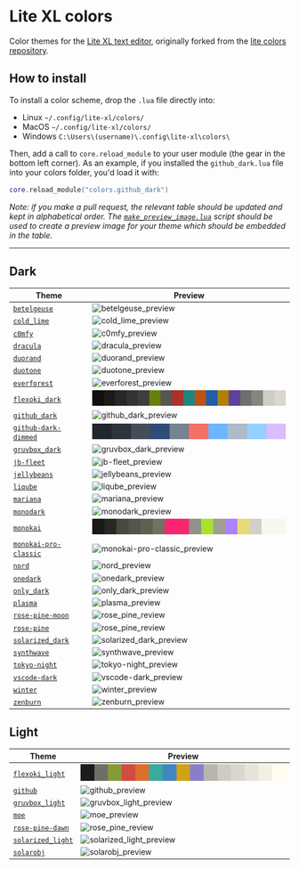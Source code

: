 # Lite XL colors

Color themes for the [Lite XL text editor](https://github.com/lite-xl/lite-xl), originally forked from the [lite colors repository](https://github.com/rxi/lite-colors).

## How to install

To install a color scheme, drop the `.lua` file directly into:

* Linux `~/.config/lite-xl/colors/`
* MacOS `~/.config/lite-xl/colors/`
* Windows `C:\Users\(username)\.config\lite-xl\colors\`

Then, add a call to `core.reload_module` to your user module (the gear in the bottom left corner). As an example, if you installed the `github_dark.lua` file into your colors folder, you'd load it with:

```lua
core.reload_module("colors.github_dark")
```

*Note: if you make a pull request, the relevant table should be updated and kept
in alphabetical order. The [`make_preview_image.lua`](make_preview_image.lua)
script should be used to create a preview image for your theme which should be
embedded in the table.*

---

## Dark

| Theme                                                         | Preview                                                          |
| ------------------------------------------------------------- | ---------------------------------------------------------------- |
| [`betelgeuse`](colors/betelgeuse.lua?raw=1)                   | ![betelgeuse_preview](previews/betelgeuse.svg)                   |
| [`cold_lime`](colors/cold_lime.lua?raw=1)                     | ![cold_lime_preview](previews/cold_lime.svg)                     |
| [`c0mfy`](colors/c0mfy.lua?raw=1)                             | ![c0mfy_preview](previews/c0mfy.svg)                             |
| [`dracula`](colors/dracula.lua?raw=1)                         | ![dracula_preview](previews/dracula.svg)                         |
| [`duorand`](colors/duorand.lua?raw=1)                         | ![duorand_preview](previews/duorand.svg)                         |
| [`duotone`](colors/duotone.lua?raw=1)                         | ![duotone_preview](previews/duotone.svg)                         |
| [`everforest`](colors/everforest.lua?raw=1)                   | ![everforest_preview](previews/everforest.svg)                   |
| [`flexoki_dark`](color/flexoki_dark.lua?raw=1)                | ![flexoki_dark_preview](previews/flexoki_dark.svg)               |
| [`github_dark`](colors/github_dark.lua?raw=1)                 | ![github_dark_preview](previews/github_dark.svg)                 |
| [`github-dark-dimmed`](colors/github-dark-dimmed.lua?raw=1)   | ![duotone_preview](previews/github-dark-dimmed.svg)              |
| [`gruvbox_dark`](colors/gruvbox_dark.lua?raw=1)               | ![gruvbox_dark_preview](previews/gruvbox_dark.svg)               |
| [`jb-fleet`](colors/jb-fleet.lua?raw=1)                       | ![jb-fleet_preview](previews/jb-fleet.svg)                       |
| [`jellybeans`](colors/jellybeans.lua?raw=1)                   | ![jellybeans_preview](previews/jellybeans.svg)                   |
| [`liqube`](colors/liqube.lua?raw=1)                           | ![liqube_preview](previews/liqube.svg)                           |
| [`mariana`](colors/mariana.lua?raw=1)                         | ![mariana_preview](previews/mariana.svg)                         |
| [`monodark`](colors/monodark.lua?raw=1)                       | ![monodark_preview](previews/monodark.svg)                       |
| [`monokai`](colors/monokai.lua?raw=1)                         | ![monokai_preview](previews/monokai.svg)                         |
| [`monokai-pro-classic`](colors/monokai-pro-classic.lua?raw=1) | ![monokai-pro-classic_preview](previews/monokai-pro-classic.svg) |
| [`nord`](colors/nord.lua?raw=1)                               | ![nord_preview](previews/nord.svg)                               |
| [`onedark`](colors/onedark.lua?raw=1)                         | ![onedark_preview](previews/onedark.svg)                         |
| [`only_dark`](colors/only_dark.lua?raw=1)                     | ![only_dark_preview](previews/only_dark.svg)                     |
| [`plasma`](colors/plasma.lua?raw=1)                           | ![plasma_preview](previews/plasma.svg)                           |
| [`rose-pine-moon`](colors/rose-pine-moon.lua?raw=1)           | ![rose_pine_review](previews/rose-pine-moon.svg)                 |
| [`rose-pine`](colors/rose-pine.lua?raw=1)                     | ![rose_pine_review](previews/rose-pine.svg)                      |
| [`solarized_dark`](colors/solarized_dark.lua?raw=1)           | ![solarized_dark_preview](previews/solarized_dark.svg)           |
| [`synthwave`](colors/synthwave.lua?raw=1)                     | ![synthwave_preview](previews/synthwave.svg)                     |
| [`tokyo-night`](colors/tokyo-night.lua?raw=1)                 | ![tokyo-night_preview](previews/tokyo-night.svg)                 |
| [`vscode-dark`](colors/vscode-dark.lua?raw=1)                 | ![vscode-dark_preview](previews/vscode-dark.svg)                 |
| [`winter`](colors/winter.lua?raw=1)                           | ![winter_preview](previews/winter.svg)                           |
| [`zenburn`](colors/zenburn.lua?raw=1)                         | ![zenburn_preview](previews/zenburn.svg)                         |

## Light

| Theme                                                 | Preview                                                  |
| ----------------------------------------------------- | -------------------------------------------------------- |
| [`flexoki_light`](colors/flexoki_light.lua?raw=1)     | ![flexoki_light_preview](previews/flexoki_light.svg)     |
| [`github`](colors/github.lua?raw=1)                   | ![github_preview](previews/github.svg)                   |
| [`gruvbox_light`](colors/gruvbox_light.lua?raw=1)     | ![gruvbox_light_preview](previews/gruvbox_light.svg)     |
| [`moe`](colors/moe.lua?raw=1)                         | ![moe_preview](previews/moe.svg)                         |
| [`rose-pine-dawn`](colors/rose-pine-dawn.lua?raw=1)   | ![rose_pine_review](previews/rose-pine-dawn.svg)         |
| [`solarized_light`](colors/solarized_light.lua?raw=1) | ![solarized_light_preview](previews/solarized_light.svg) |
| [`solarobj`](colors/solarobj.lua?raw=1)               | ![solarobj_preview](previews/solarobj.svg)               |
